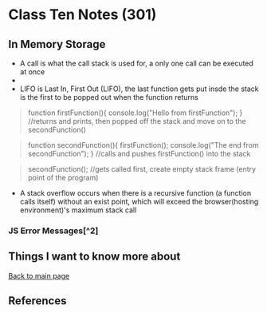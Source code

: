 # Class Ten Notes (301)

## In Memory Storage


- A call is what the call stack is used for, a only one call can be executed at once
- 
- LIFO is Last In, First Out (LIFO), the last function gets put insde the stack is the first to be popped out when the function returns

> function firstFunction(){
>  console.log("Hello from firstFunction");
> } //returns and prints, then popped off the stack and move on to the secondFunction()

> function secondFunction(){ 
>   firstFunction();
>   console.log("The end from secondFunction");
> } //calls and pushes firstFunction() into the stack

> secondFunction(); //gets called first, create empty stack frame (entry point of the program)

- A stack overflow occurs when there is a recursive function (a function calls itself) without an exist point, which will exceed the browser(hosting environment)'s maximum stack call

### JS Error Messages[^2]

## Things I want to know more about


 [Back to main page](https://mirandalu2020.github.io/reading-notes/)

## References

[^1]:https://www.freecodecamp.org/news/understanding-the-javascript-call-stack-861e41ae61d4